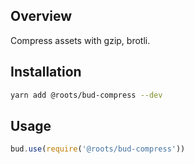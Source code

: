 ## Overview

Compress assets with gzip, brotli.

## Installation

```sh
yarn add @roots/bud-compress --dev
```

## Usage

```js
bud.use(require('@roots/bud-compress'))
```
